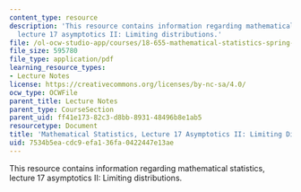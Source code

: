```yaml
---
content_type: resource
description: 'This resource contains information regarding mathematical statistics,
  lecture 17 asymptotics II: Limiting distributions.'
file: /ol-ocw-studio-app/courses/18-655-mathematical-statistics-spring-2016/7534b5eacdc9efa136fa0422447e13ae_MIT18_655S16_LecNote17.pdf
file_size: 595780
file_type: application/pdf
learning_resource_types:
- Lecture Notes
license: https://creativecommons.org/licenses/by-nc-sa/4.0/
ocw_type: OCWFile
parent_title: Lecture Notes
parent_type: CourseSection
parent_uid: ff41e173-82c3-d8bb-8931-48496b8e1ab5
resourcetype: Document
title: 'Mathematical Statistics, Lecture 17 Asymptotics II: Limiting Distributions'
uid: 7534b5ea-cdc9-efa1-36fa-0422447e13ae
---
```

This resource contains information regarding mathematical statistics, lecture 17 asymptotics II: Limiting distributions.